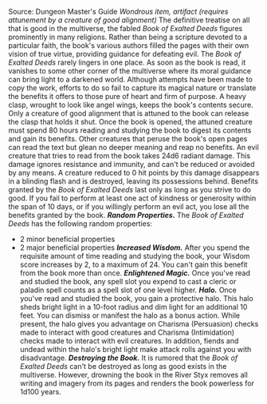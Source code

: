 Source: Dungeon Master's Guide
*Wondrous item, artifact (requires attunement by a creature of good alignment)*
The definitive treatise on all that is good in the multiverse, the fabled *Book of Exalted Deeds* figures prominently in many religions. Rather than being a scripture devoted to a particular faith, the book's various authors filled the pages with their own vision of true virtue, providing guidance for defeating evil.
The *Book of Exalted Deeds* rarely lingers in one place. As soon as the book is read, it vanishes to some other corner of the multiverse where its moral guidance can bring light to a darkened world. Although attempts have been made to copy the work, efforts to do so fail to capture its magical nature or translate the benefits it offers to those pure of heart and firm of purpose.
A heavy clasp, wrought to look like angel wings, keeps the book's contents secure. Only a creature of good alignment that is attuned to the book can release the clasp that holds it shut. Once the book is opened, the attuned creature must spend 80 hours reading and studying the book to digest its contents and gain its benefits. Other creatures that peruse the book's open pages can read the text but glean no deeper meaning and reap no benefits. An evil creature that tries to read from the book takes 24d6 radiant damage. This damage ignores resistance and immunity, and can't be reduced or avoided by any means. A creature reduced to 0 hit points by this damage disappears in a blinding flash and is destroyed, leaving its possessions behind.
Benefits granted by the *Book of Exalted Deeds* last only as long as you strive to do good. If you fail to perform at least one act of kindness or generosity within the span of 10 days, or if you willingly perform an evil act, you lose all the benefits granted by the book.
***Random Properties.*** The *Book of Exalted Deeds* has the following random properties:
* 2 minor beneficial properties
* 2 major beneficial properties
***Increased Wisdom.*** After you spend the requisite amount of time reading and studying the book, your Wisdom score increases by 2, to a maximum of 24. You can't gain this benefit from the book more than once.
***Enlightened Magic.*** Once you've read and studied the book, any spell slot you expend to cast a cleric or paladin spell counts as a spell slot of one level higher.
***Halo.*** Once you've read and studied the book, you gain a protective halo. This halo sheds bright light in a 10-foot radius and dim light for an additional 10 feet. You can dismiss or manifest the halo as a bonus action. While present, the halo gives you advantage on Charisma (Persuasion) checks made to interact with good creatures and Charisma (Intimidation) checks made to interact with evil creatures. In addition, fiends and undead within the halo's bright light make attack rolls against you with disadvantage.
***Destroying the Book.*** It is rumored that the *Book of Exalted Deeds* can't be destroyed as long as good exists in the multiverse. However, drowning the book in the River Styx removes all writing and imagery from its pages and renders the book powerless for 1d100 years.